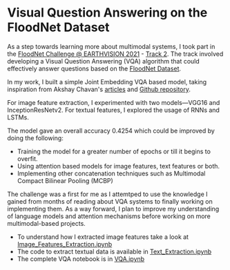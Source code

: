 # Visual Question Answering on the FloodNet Dataset

As a step towards learning more about multimodal systems, I took part in the [FloodNet Challenge @ EARTHVISION 2021](http://www.classic.grss-ieee.org/earthvision2021/challenge.html) - [Track 2](https://competitions.codalab.org/competitions/30320). 
The track involved developing a Visual Question Answering (VQA) algorithm that could effectively answer questions based on the [FloodNet Dataset](https://github.com/BinaLab/FloodNet-Challenge-EARTHVISION2021).

In my work, I built a simple Joint Embedding VQA based model, taking inspiration from Akshay Chavan's [articles](https://data-science-blog.com/blog/2019/07/29/visual-question-answering-with-keras-part-1/) and [Github repository](https://github.com/Akshayc1/visual-question-answering).

For image feature extraction, I experimented with two models—VGG16 and InceptionResNetv2. For textual features, I explored the usage of RNNs and LSTMs. 

The model gave an overall accuracy 0.4254 which could be improved by doing the following:

* Training the model for a greater number of epochs or till it begins to overfit.
* Using attention based models for image features, text features or both.
* Implementing other concatenation techniques such as Multimodal Compact Bilinear Pooling (MCBP)

The challenge was a first for me as I attemtped to use the knowledge I gained from months of reading about VQA systems to finally working on implementing them. 
As a way forward, I plan to improve my understanding of language models and attention mechanisms before working on more multimodal-based projects. 

* To understand how I extracted image features take a look at [Image_Features_Extraction.ipynb](https://github.com/trisha-c-a/Visual-Question-Answering-with-Keras/blob/main/Image_Features_Extraction.ipynb)
* The code to extract textual data is available in [Text_Extraction.ipynb](https://github.com/trisha-c-a/Visual-Question-Answering-with-Keras/blob/main/Text_Extraction.ipynb)
* The complete VQA notebook is in [VQA.ipynb](https://github.com/trisha-c-a/Visual-Question-Answering-with-Keras/blob/main/VQA.ipynb)
